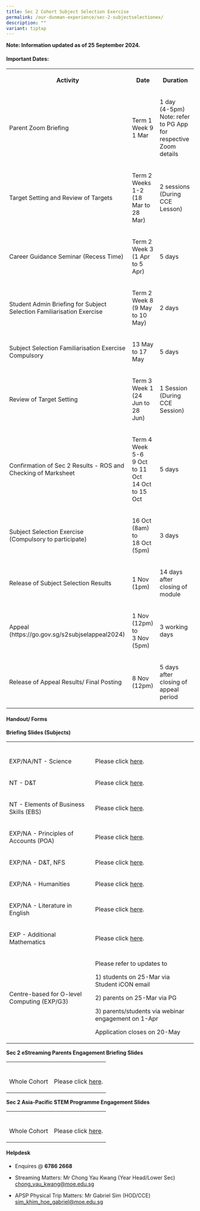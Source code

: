 ```yaml
---
title: Sec 2 Cohort Subject Selection Exercise
permalink: /our-dunman-experience/sec-2-subjectselectionex/
description: ""
variant: tiptap
---
```

<p><strong>Note: Information updated as of 25 September 2024.</strong>
</p>
<h4>Important Dates:</h4>
<table style="minWidth: 75px">
<colgroup>
<col>
<col>
<col>
</colgroup>
<tbody>
<tr>
<th rowspan="1" colspan="1">
<p>Activity</p>
</th>
<th rowspan="1" colspan="1">
<p>Date</p>
</th>
<th rowspan="1" colspan="1">
<p>Duration</p>
</th>
</tr>
<tr>
<td rowspan="1" colspan="1">
<p>Parent Zoom Briefing
<br>
</p>
</td>
<td rowspan="1" colspan="1">
<p>Term 1 Week 9
<br>1 Mar
<br>
</p>
</td>
<td rowspan="1" colspan="1">
<p>1 day
<br>(4-5pm)
<br>Note: refer to PG App for respective Zoom details</p>
</td>
</tr>
<tr>
<td rowspan="1" colspan="1">
<p>Target Setting and Review of Targets</p>
</td>
<td rowspan="1" colspan="1">
<p>Term 2 Weeks 1-2
<br>(18 Mar to 28 Mar)</p>
</td>
<td rowspan="1" colspan="1">
<p>2 sessions (During CCE Lesson)
<br>
</p>
</td>
</tr>
<tr>
<td rowspan="1" colspan="1">
<p>Career Guidance Seminar (Recess Time)</p>
</td>
<td rowspan="1" colspan="1">
<p>Term 2 Week 3
<br>(1 Apr to 5 Apr)</p>
</td>
<td rowspan="1" colspan="1">
<p>5 days</p>
</td>
</tr>
<tr>
<td rowspan="1" colspan="1">
<p>Student Admin Briefing for Subject Selection Familiarisation Exercise</p>
</td>
<td rowspan="1" colspan="1">
<p>Term 2 Week 8
<br>(9 May to 10 May)</p>
</td>
<td rowspan="1" colspan="1">
<p>2 days</p>
</td>
</tr>
<tr>
<td rowspan="1" colspan="1">
<p>Subject Selection Familiarisation Exercise
<br>Compulsory</p>
</td>
<td rowspan="1" colspan="1">
<p>13 May to 17 May
<br>
</p>
</td>
<td rowspan="1" colspan="1">
<p>5 days
<br>
</p>
</td>
</tr>
<tr>
<td rowspan="1" colspan="1">
<p>Review of Target Setting</p>
</td>
<td rowspan="1" colspan="1">
<p>Term 3 Week 1
<br>(24 Jun to 28 Jun)
<br>
</p>
</td>
<td rowspan="1" colspan="1">
<p>1 Session (During CCE Session)</p>
</td>
</tr>
<tr>
<td rowspan="1" colspan="1">
<p>Confirmation of Sec 2 Results - ROS and Checking of Marksheet</p>
</td>
<td rowspan="1" colspan="1">
<p>Term 4 Week 5-6
<br>9 Oct to 11 Oct
<br>14 Oct to 15 Oct</p>
</td>
<td rowspan="1" colspan="1">
<p>5 days</p>
</td>
</tr>
<tr>
<td rowspan="1" colspan="1">
<p>Subject Selection Exercise
<br>(Compulsory to participate)</p>
</td>
<td rowspan="1" colspan="1">
<p>16 Oct (8am) to
<br>18 Oct (5pm)
<br>
</p>
</td>
<td rowspan="1" colspan="1">
<p>3 days
<br>
</p>
</td>
</tr>
<tr>
<td rowspan="1" colspan="1">
<p>Release of Subject Selection Results</p>
</td>
<td rowspan="1" colspan="1">
<p>1 Nov (1pm)</p>
</td>
<td rowspan="1" colspan="1">
<p>14 days after closing of module
<br>
</p>
</td>
</tr>
<tr>
<td rowspan="1" colspan="1">
<p>Appeal (<a rel="noopener noreferrer nofollow" target="_blank">https://go.gov.sg/s2subjselappeal2024</a>)
<br>
</p>
</td>
<td rowspan="1" colspan="1">
<p>1 Nov (12pm) to
<br>3 Nov (5pm)
<br>
</p>
</td>
<td rowspan="1" colspan="1">
<p>3 working days
<br>
</p>
</td>
</tr>
<tr>
<td rowspan="1" colspan="1">
<p>Release of Appeal Results/ Final Posting</p>
</td>
<td rowspan="1" colspan="1">
<p>8 Nov (12pm)
<br>
</p>
</td>
<td rowspan="1" colspan="1">
<p>5 days after closing of appeal period</p>
</td>
</tr>
</tbody>
</table>
<h4>Handout/ Forms</h4>
<p><strong>Briefing Slides (Subjects)</strong>
</p>
<table style="minWidth: 50px">
<colgroup>
<col>
<col>
</colgroup>
<tbody>
<tr>
<th rowspan="1" colspan="1">
<p></p>
</th>
<th rowspan="1" colspan="1">
<p></p>
</th>
</tr>
<tr>
<td rowspan="1" colspan="1">
<p>EXP/NA/NT - Science</p>
</td>
<td rowspan="1" colspan="1">
<p>Please click <a href="/files/Sec 2 eStreaming/Science__All__Streaming_for_2024__updated_.pdf" rel="noopener noreferrer nofollow" target="_blank">here</a>.</p>
</td>
</tr>
<tr>
<td rowspan="1" colspan="1">
<p>NT - D&amp;T</p>
</td>
<td rowspan="1" colspan="1">
<p>Please click <a href="/files/Sec 2 eStreaming/D_T__NT__Streaming_for_2024__updated_.pdf" rel="noopener noreferrer nofollow" target="_blank">here</a>.</p>
</td>
</tr>
<tr>
<td rowspan="1" colspan="1">
<p>NT - Elements of Business Skills (EBS)</p>
</td>
<td rowspan="1" colspan="1">
<p>Please click <a href="/files/Sec 2 eStreaming/EBS__NT__Streaming_for_2024__updated_.pdf" rel="noopener noreferrer nofollow" target="_blank">here</a>.</p>
</td>
</tr>
<tr>
<td rowspan="1" colspan="1">
<p>EXP/NA - Principles of Accounts (POA)</p>
</td>
<td rowspan="1" colspan="1">
<p>Please click <a href="/files/Sec 2 eStreaming/POA__Exp___NA__Streaming_for_2024__updated_.pdf" rel="noopener noreferrer nofollow" target="_blank">here</a>.</p>
</td>
</tr>
<tr>
<td rowspan="1" colspan="1">
<p>EXP/NA - D&amp;T, NFS</p>
</td>
<td rowspan="1" colspan="1">
<p>Please click <a href="/files/Sec 2 eStreaming/D_T_and_NFS__Exp___NA__Streaming_for_2024__updated_.pdf" rel="noopener noreferrer nofollow" target="_blank">here</a>.</p>
</td>
</tr>
<tr>
<td rowspan="1" colspan="1">
<p>EXP/NA - Humanities</p>
</td>
<td rowspan="1" colspan="1">
<p>Please click <a href="/files/Sec 2 eStreaming/Humanities__Exp___NA__Streaming_for_2024__updated_.pdf" rel="noopener noreferrer nofollow" target="_blank">here</a>.</p>
</td>
</tr>
<tr>
<td rowspan="1" colspan="1">
<p>EXP/NA - Literature in English</p>
</td>
<td rowspan="1" colspan="1">
<p>Please click <a href="/files/Sec 2 eStreaming/Eng_Lit__Exp___NA__Streaming_for_2024__updated_.pdf" rel="noopener noreferrer nofollow" target="_blank">here</a>.</p>
</td>
</tr>
<tr>
<td rowspan="1" colspan="1">
<p>EXP - Additional Mathematics</p>
</td>
<td rowspan="1" colspan="1">
<p>Please click <a href="/files/Sec 2 eStreaming/A_Math__EXP__Streaming_for_2024__updated_.pdf" rel="noopener noreferrer nofollow" target="_blank">here</a>.</p>
</td>
</tr>
<tr>
<td rowspan="1" colspan="1">
<p>Centre-based for O-level Computing (EXP/G3)</p>
</td>
<td rowspan="1" colspan="1">
<p>Please refer to updates to</p>
<p>1) students on 25-Mar via Student iCON email</p>
<p>2) parents on 25-Mar via PG</p>
<p>3) parents/students via webinar engagement on 1-Apr</p>
<p></p>
<p>Application closes on 20-May</p>
</td>
</tr>
</tbody>
</table>
<p><strong>Sec 2 eStreaming Parents Engagement Briefing Slides</strong>
</p>
<table style="minWidth: 50px">
<colgroup>
<col>
<col>
</colgroup>
<tbody>
<tr>
<th rowspan="1" colspan="1">
<p></p>
</th>
<th rowspan="1" colspan="1">
<p></p>
</th>
</tr>
<tr>
<td rowspan="1" colspan="1">
<p>Whole Cohort</p>
</td>
<td rowspan="1" colspan="1">
<p>Please click <a href="/files/Sec%202%20eStreaming/Sec_3_Subject_Combination_2025__For_2024_Sec_2_Cohort_.pdf" rel="noopener noreferrer nofollow" target="_blank">here</a>.</p>
</td>
</tr>
</tbody>
</table>
<p><strong>Sec 2 Asia-Pacific STEM Programme Engagement Slides</strong>
</p>
<table style="minWidth: 50px">
<colgroup>
<col>
<col>
</colgroup>
<tbody>
<tr>
<th rowspan="1" colspan="1">
<p></p>
</th>
<th rowspan="1" colspan="1">
<p></p>
</th>
</tr>
<tr>
<td rowspan="1" colspan="1">
<p>Whole Cohort</p>
</td>
<td rowspan="1" colspan="1">
<p>Please click <a href="/files/Sec 2 eStreaming/Sec_2_Asia_Pacific_STEM_Programme_2024.pdf" rel="noopener noreferrer nofollow" target="_blank">here</a>.</p>
</td>
</tr>
</tbody>
</table>
<h4>Helpdesk</h4>
<ul>
<li>
<p>Enquires @&nbsp;<strong>6786 2668</strong>
</p>
</li>
<li>
<p>Streaming Matters: Mr Chong Yau Kwang (Year Head/Lower Sec)&nbsp; <a href="mailto:chong_yau_kwang@moe.edu.sg" rel="noopener noreferrer nofollow" target="_blank">chong_yau_kwang@moe.edu.sg</a>
</p>
</li>
<li>
<p>APSP Physical Trip Matters: Mr Gabriel Sim (HOD/CCE) <a href="mailto:sim_khim_hoe_gabriel@moe.edu.sg" rel="noopener noreferrer nofollow" target="_blank">sim_khim_hoe_gabriel@moe.edu.sg</a>
</p>
</li>
</ul>
<p></p>